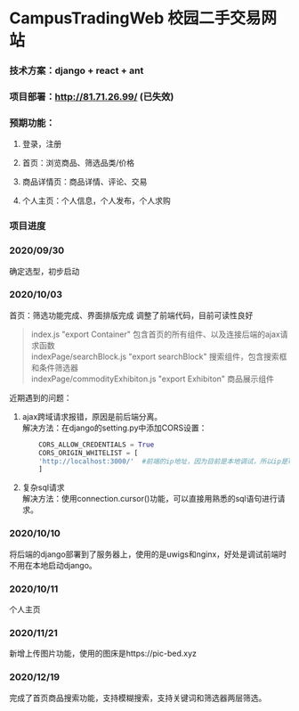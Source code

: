 # CampusTradingWeb 校园二手交易网站

### 技术方案：django + react + ant

### 项目部署：http://81.71.26.99/ (已失效)

### 预期功能：

1. 登录，注册

2. 首页：浏览商品、筛选品类/价格

3. 商品详情页：商品详情、评论、交易

4. 个人主页：个人信息，个人发布，个人求购

### 项目进度  

### 2020/09/30  
确定选型，初步启动

### 2020/10/03 
首页：筛选功能完成、界面排版完成  调整了前端代码，目前可读性良好  
> index.js "export Container" 包含首页的所有组件、以及连接后端的ajax请求函数  
> indexPage/searchBlock.js "export searchBlock" 搜索组件，包含搜索框和条件筛选器  
> indexPage/commodityExhibiton.js "export Exhibiton" 商品展示组件  

近期遇到的问题：  
1. ajax跨域请求报错，原因是前后端分离。   
	解决方法：在django的setting.py中添加CORS设置：   
	```python
		CORS_ALLOW_CREDENTIALS = True  
		CORS_ORIGIN_WHITELIST = [  
		'http://localhost:3000/'  #前端的ip地址，因为目前是本地调试，所以ip是localhost  
		]  
	```  
2. 复杂sql请求  
	解决方法：使用connection.cursor()功能，可以直接用熟悉的sql语句进行请求。  



### 2020/10/10 
将后端的django部署到了服务器上，使用的是uwigs和nginx，好处是调试前端时不用在本地启动django。

### 2020/10/11 
个人主页

### 2020/11/21
新增上传图片功能，使用的图床是https://pic-bed.xyz

### 2020/12/19  
完成了首页商品搜索功能，支持模糊搜索，支持关键词和筛选器两层筛选。
